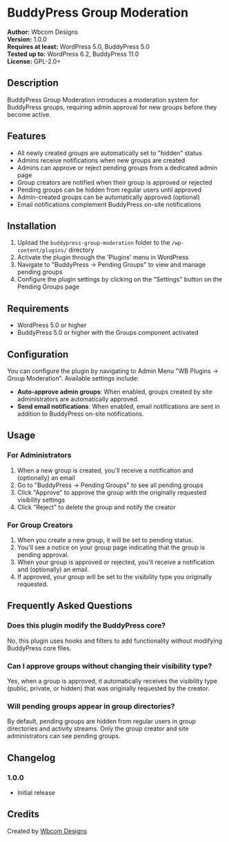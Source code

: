 # BuddyPress Group Moderation

**Author:** Wbcom Designs  
**Version:** 1.0.0  
**Requires at least:** WordPress 5.0, BuddyPress 5.0  
**Tested up to:** WordPress 6.2, BuddyPress 11.0  
**License:** GPL-2.0+

## Description

BuddyPress Group Moderation introduces a moderation system for BuddyPress groups, requiring admin approval for new groups before they become active.

## Features

- All newly created groups are automatically set to "hidden" status
- Admins receive notifications when new groups are created
- Admins can approve or reject pending groups from a dedicated admin page
- Group creators are notified when their group is approved or rejected
- Pending groups can be hidden from regular users until approved
- Admin-created groups can be automatically approved (optional)
- Email notifications complement BuddyPress on-site notifications

## Installation

1. Upload the `buddypress-group-moderation` folder to the `/wp-content/plugins/` directory
2. Activate the plugin through the 'Plugins' menu in WordPress
3. Navigate to "BuddyPress → Pending Groups" to view and manage pending groups
4. Configure the plugin settings by clicking on the "Settings" button on the Pending Groups page

## Requirements

- WordPress 5.0 or higher
- BuddyPress 5.0 or higher with the Groups component activated

## Configuration

You can configure the plugin by navigating to Admin Menu "WB Plugins → Group Moderation". Available settings include:

- **Auto-approve admin groups**: When enabled, groups created by site administrators are automatically approved.
- **Send email notifications**: When enabled, email notifications are sent in addition to BuddyPress on-site notifications.

## Usage

### For Administrators

1. When a new group is created, you'll receive a notification and (optionally) an email
2. Go to "BuddyPress → Pending Groups" to see all pending groups
3. Click "Approve" to approve the group with the originally requested visibility settings
4. Click "Reject" to delete the group and notify the creator

### For Group Creators

1. When you create a new group, it will be set to pending status.
2. You'll see a notice on your group page indicating that the group is pending approval.
3. When your group is approved or rejected, you'll receive a notification and (optionally) an email.
4. If approved, your group will be set to the visibility type you originally requested.

## Frequently Asked Questions

### Does this plugin modify the BuddyPress core?

No, this plugin uses hooks and filters to add functionality without modifying BuddyPress core files.

### Can I approve groups without changing their visibility type?

Yes, when a group is approved, it automatically receives the visibility type (public, private, or hidden) that was originally requested by the creator.

### Will pending groups appear in group directories?

By default, pending groups are hidden from regular users in group directories and activity streams. Only the group creator and site administrators can see pending groups.

## Changelog

### 1.0.0

- Initial release

## Credits

Created by [Wbcom Designs](https://wbcomdesigns.com/)
